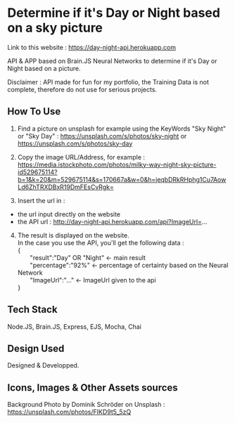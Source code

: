 # Determine if it's Day or Night based on a sky picture

Link to this website : https://day-night-api.herokuapp.com

API & APP based on Brain.JS Neural Networks to determine if it's Day or Night based on a picture.

Disclaimer : API made for fun for my portfolio, the Training Data is not complete, therefore do not use for serious projects.

## How To Use

1) Find a picture on unsplash for example using the KeyWords "Sky Night" or "Sky Day" : https://unsplash.com/s/photos/sky-night or https://unsplash.com/s/photos/sky-day

2) Copy the image URL/Address, for example : https://media.istockphoto.com/photos/milky-way-night-sky-picture-id529675114?b=1&k=20&m=529675114&s=170667a&w=0&h=jeqbDRkRHphg1Cu7AowLd6ZhTRXDBxR19DmFEsCvRgk=

3) Insert the url in :
  -  the url input directly on the website 
  -  the API url : http://day-night-api.herokuapp.com/api?ImageUrl=...

4) The result is displayed on the website.  
In the case you use the API, you'll get the following data :  
{  
  &nbsp;&nbsp;&nbsp;&nbsp;&nbsp;&nbsp; "result":"Day" OR "Night" <- main result  
  &nbsp;&nbsp;&nbsp;&nbsp;&nbsp;&nbsp; "percentage":"92%" <- percentage of certainty based on the Neural Network  
  &nbsp;&nbsp;&nbsp;&nbsp;&nbsp;&nbsp; "ImageUrl":"..." <- ImageUrl given to the api  
}

## Tech Stack

Node.JS, Brain.JS, Express, EJS, Mocha, Chai

## Design Used

Designed & Developped.

## Icons, Images & Other Assets sources

Background Photo by Dominik Schröder on Unsplash : https://unsplash.com/photos/FIKD9t5_5zQ

